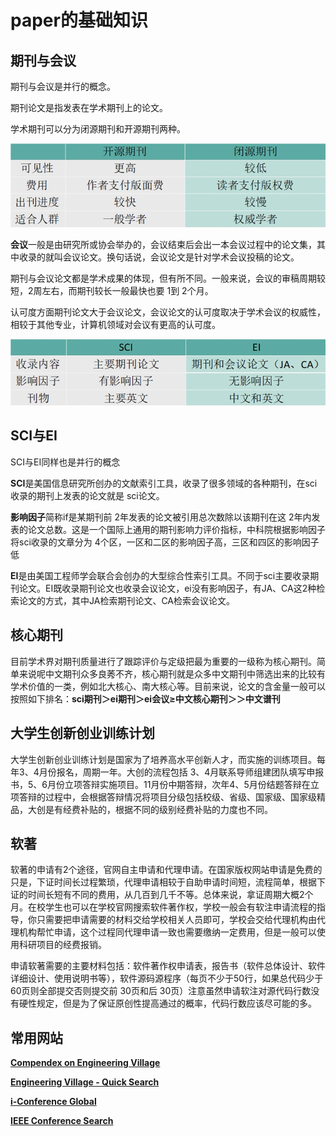 # paper的基础知识
## 期刊与会议

期刊与会议是并行的概念。

期刊论文是指发表在学术期刊上的论文。

学术期刊可以分为闭源期刊和开源期刊两种。

![](附件/开源期刊与闭源期刊.png)

**会议**一般是由研究所或协会举办的，会议结束后会出一本会议过程中的论文集，其中收录的就叫会议论文。换句话说，会议论文是针对学术会议投稿的论文。

期刊与会议论文都是学术成果的体现，但有所不同。一般来说，会议的审稿周期较短，2周左右，而期刊较长一般最快也要 1到 2个月。

认可度方面期刊论文大于会议论文，会议论文的认可度取决于学术会议的权威性，相较于其他专业，计算机领域对会议有更高的认可度。


![](附件/EI与SCI.png)

## SCI与EI

SCI与EI同样也是并行的概念 

**SCI**是美国信息研究所创办的文献索引工具，收录了很多领域的各种期刊，在sci收录的期刊上发表的论文就是 sci论文。

**影响因子**简称if是某期刊前 2年发表的论文被引用总次数除以该期刊在这 2年内发表的论文总数。这是一个国际上通用的期刊影响力评价指标，中科院根据影响因子将sci收录的文章分为 4个区，一区和二区的影响因子高，三区和四区的影响因子低

**EI**是由美国工程师学会联合会创办的大型综合性索引工具。不同于sci主要收录期刊论文。EI既收录期刊论文也收录会议论文，ei没有影响因子，有JA、CA这2种检索论文的方式，其中JA检索期刊论文、CA检索会议论文。

## 核心期刊

目前学术界对期刊质量进行了跟踪评价与定级把最为重要的一级称为核心期刊。简单来说呢中文期刊众多良莠不齐，核心期刊就是众多中文期刊中筛选出来的比较有学术价值的一类，例如北大核心、南大核心等。目前来说，论文的含金量一般可以按照如下排名：**sci期刊＞ei期刊＞ei会议≥中文核心期刊＞＞中文谱刊**

## 大学生创新创业训练计划

大学生创新创业训练计划是国家为了培养高水平创新人才，而实施的训练项目。每年3、4月份报名，周期一年。大创的流程包括 3、4月联系导师组建团队填写申报书，5、6月份立项答辩实施项目。11月份中期答辩，次年4、5月份结题答辩在立项答辩的过程中，会根据答辩情况将项目分级包括校级、省级、国家级、国家级精品，大创是有经费补贴的，根据不同的级别经费补贴的力度也不同。

## 软著

软著的申请有2个途径，官网自主申请和代理申请。在国家版权网站申请是免费的只是，下证时间长过程繁琐，代理申请相较于自助申请时间短，流程简单，根据下证的时间长短有不同的费用，从几百到几千不等。总体来说，拿证周期大概2个月。在校学生也可以在学校官网搜索软件著作权，学校一般会有软注申请流程的指导，你只需要把申请需要的材料交给学校相关人员即可，学校会交给代理机构由代理机构帮忙申请，这个过程同代理申请一致也需要缴纳一定费用，但是一般可以使用科研项目的经费报销。

申请软著需要的主要材料包括：软件著作权申请表，报告书（软件总体设计、软件详细设计、使用说明书等），软件源码源程序（每页不少于50行，如果总代码少于 60页则全部提交否则提交前 30页和后 30页）注意虽然申请软注对源代码行数没有硬性规定，但是为了保证原创性提高通过的概率，代码行数应该尽可能的多。

## 常用网站

[**Compendex on Engineering Village**](https://www.elsevier.com/products/engineering-village/databases/compendex)

[**Engineering Village - Quick Search**](https://www.engineeringvillage.com/app/search/quick/)

[**i-Conference Global**](https://www.iconf.org/)

[**IEEE Conference Search**](https://conferences.ieee.org/conferences_events/conferences/search?q=*&subsequent_q=&date=all&from=&to=&region=all&country=all&pos=0&sortorder=desc&sponsor=&sponsor_type=all&state=all&field_of_interest=all&sortfield=relevance)

